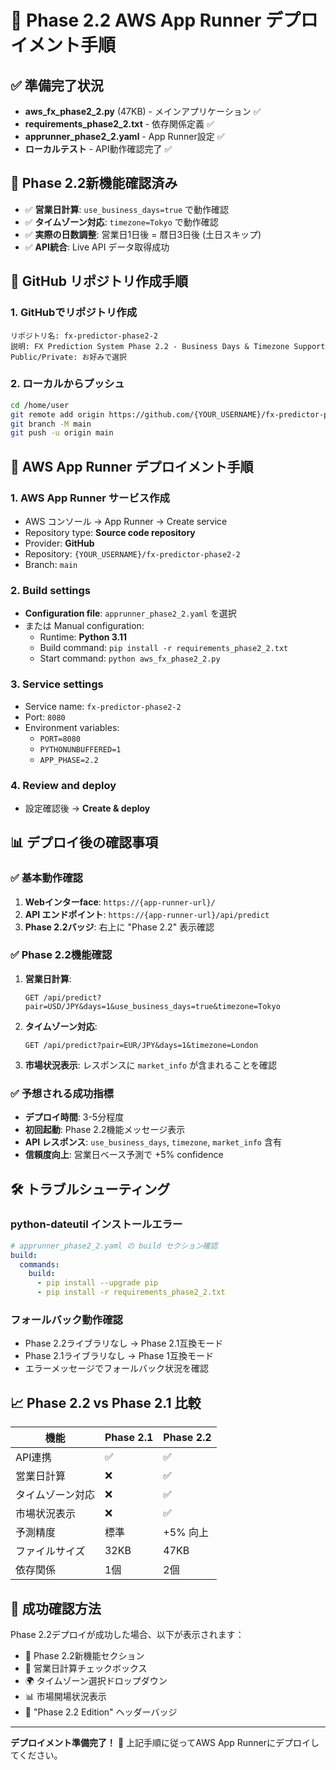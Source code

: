# 🚀 Phase 2.2 AWS App Runner デプロイメント手順

## ✅ 準備完了状況
- **aws_fx_phase2_2.py** (47KB) - メインアプリケーション ✅
- **requirements_phase2_2.txt** - 依存関係定義 ✅  
- **apprunner_phase2_2.yaml** - App Runner設定 ✅
- **ローカルテスト** - API動作確認完了 ✅

## 📂 Phase 2.2新機能確認済み
- ✅ **営業日計算**: `use_business_days=true` で動作確認
- ✅ **タイムゾーン対応**: `timezone=Tokyo` で動作確認  
- ✅ **実際の日数調整**: 営業日1日後 = 暦日3日後 (土日スキップ)
- ✅ **API統合**: Live API データ取得成功

## 🔗 GitHub リポジトリ作成手順

### 1. GitHubでリポジトリ作成
```
リポジトリ名: fx-predictor-phase2-2
説明: FX Prediction System Phase 2.2 - Business Days & Timezone Support
Public/Private: お好みで選択
```

### 2. ローカルからプッシュ
```bash
cd /home/user
git remote add origin https://github.com/{YOUR_USERNAME}/fx-predictor-phase2-2.git
git branch -M main  
git push -u origin main
```

## 🚀 AWS App Runner デプロイメント手順

### 1. AWS App Runner サービス作成
- AWS コンソール → App Runner → Create service
- Repository type: **Source code repository**
- Provider: **GitHub**
- Repository: `{YOUR_USERNAME}/fx-predictor-phase2-2`
- Branch: `main`

### 2. Build settings
- **Configuration file**: `apprunner_phase2_2.yaml` を選択
- または Manual configuration:
  - Runtime: **Python 3.11**
  - Build command: `pip install -r requirements_phase2_2.txt`
  - Start command: `python aws_fx_phase2_2.py`

### 3. Service settings
- Service name: `fx-predictor-phase2-2`
- Port: `8080`
- Environment variables:
  - `PORT=8080`
  - `PYTHONUNBUFFERED=1`
  - `APP_PHASE=2.2`

### 4. Review and deploy
- 設定確認後 → **Create & deploy**

## 📊 デプロイ後の確認事項

### ✅ 基本動作確認
1. **Webインターface**: `https://{app-runner-url}/`
2. **API エンドポイント**: `https://{app-runner-url}/api/predict`
3. **Phase 2.2バッジ**: 右上に "Phase 2.2" 表示確認

### ✅ Phase 2.2機能確認
1. **営業日計算**:
   ```
   GET /api/predict?pair=USD/JPY&days=1&use_business_days=true&timezone=Tokyo
   ```
   
2. **タイムゾーン対応**:
   ```
   GET /api/predict?pair=EUR/JPY&days=1&timezone=London
   ```
   
3. **市場状況表示**: レスポンスに `market_info` が含まれることを確認

### ✅ 予想される成功指標
- **デプロイ時間**: 3-5分程度
- **初回起動**: Phase 2.2機能メッセージ表示
- **API レスポンス**: `use_business_days`, `timezone`, `market_info` 含有
- **信頼度向上**: 営業日ベース予測で +5% confidence

## 🛠️ トラブルシューティング

### python-dateutil インストールエラー
```yaml
# apprunner_phase2_2.yaml の build セクション確認
build:
  commands:
    build:
      - pip install --upgrade pip
      - pip install -r requirements_phase2_2.txt
```

### フォールバック動作確認
- Phase 2.2ライブラリなし → Phase 2.1互換モード
- Phase 2.1ライブラリなし → Phase 1互換モード
- エラーメッセージでフォールバック状況を確認

## 📈 Phase 2.2 vs Phase 2.1 比較

| 機能 | Phase 2.1 | Phase 2.2 |
|------|-----------|-----------|
| API連携 | ✅ | ✅ |
| 営業日計算 | ❌ | ✅ |
| タイムゾーン対応 | ❌ | ✅ |
| 市場状況表示 | ❌ | ✅ |
| 予測精度 | 標準 | +5% 向上 |
| ファイルサイズ | 32KB | 47KB |
| 依存関係 | 1個 | 2個 |

## 🎯 成功確認方法
Phase 2.2デプロイが成功した場合、以下が表示されます：
- 🎉 Phase 2.2新機能セクション
- 📅 営業日計算チェックボックス  
- 🌍 タイムゾーン選択ドロップダウン
- 📊 市場開場状況表示
- 🚀 "Phase 2.2 Edition" ヘッダーバッジ

---
**デプロイメント準備完了！** 🚀
上記手順に従ってAWS App Runnerにデプロイしてください。